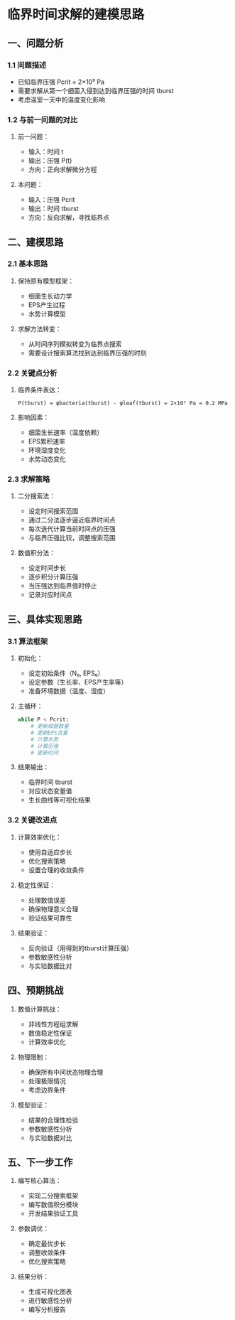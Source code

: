 # 临界时间求解的建模思路

## 一、问题分析

### 1.1 问题描述
- 已知临界压强 Pcrit = 2×10⁵ Pa
- 需要求解从第一个细菌入侵到达到临界压强的时间 tburst
- 考虑温室一天中的温度变化影响

### 1.2 与前一问题的对比
1. 前一问题：
   - 输入：时间 t
   - 输出：压强 P(t)
   - 方向：正向求解微分方程

2. 本问题：
   - 输入：压强 Pcrit
   - 输出：时间 tburst
   - 方向：反向求解，寻找临界点

## 二、建模思路

### 2.1 基本思路
1. 保持原有模型框架：
   - 细菌生长动力学
   - EPS产生过程
   - 水势计算模型
   
2. 求解方法转变：
   - 从时间序列模拟转变为临界点搜索
   - 需要设计搜索算法找到达到临界压强的时刻

### 2.2 关键点分析

1. 临界条件表达：
   ```
   P(tburst) = ψbacteria(tburst) - ψleaf(tburst) = 2×10⁵ Pa = 0.2 MPa
   ```

2. 影响因素：
   - 细菌生长速率（温度依赖）
   - EPS累积速率
   - 环境湿度变化
   - 水势动态变化

### 2.3 求解策略

1. 二分搜索法：
   - 设定时间搜索范围
   - 通过二分法逐步逼近临界时间点
   - 每次迭代计算当前时间点的压强
   - 与临界压强比较，调整搜索范围

2. 数值积分法：
   - 设定时间步长
   - 逐步积分计算压强
   - 当压强达到临界值时停止
   - 记录对应时间点

## 三、具体实现思路

### 3.1 算法框架
1. 初始化：
   - 设定初始条件（N₀, EPS₀）
   - 设定参数（生长率、EPS产生率等）
   - 准备环境数据（温度、湿度）

2. 主循环：
   ```python
   while P < Pcrit:
       # 更新细菌数量
       # 更新EPS含量
       # 计算水势
       # 计算压强
       # 更新时间
   ```

3. 结果输出：
   - 临界时间 tburst
   - 对应状态变量值
   - 生长曲线等可视化结果

### 3.2 关键改进点

1. 计算效率优化：
   - 使用自适应步长
   - 优化搜索策略
   - 设置合理的收敛条件

2. 稳定性保证：
   - 处理数值误差
   - 确保物理意义合理
   - 验证结果可靠性

3. 结果验证：
   - 反向验证（用得到的tburst计算压强）
   - 参数敏感性分析
   - 与实验数据比对

## 四、预期挑战

1. 数值计算挑战：
   - 非线性方程组求解
   - 数值稳定性保证
   - 计算效率优化

2. 物理限制：
   - 确保所有中间状态物理合理
   - 处理极限情况
   - 考虑边界条件

3. 模型验证：
   - 结果的合理性检验
   - 参数敏感性分析
   - 与实验数据对比

## 五、下一步工作

1. 编写核心算法：
   - 实现二分搜索框架
   - 编写数值积分模块
   - 开发结果验证工具

2. 参数调优：
   - 确定最优步长
   - 调整收敛条件
   - 优化搜索策略

3. 结果分析：
   - 生成可视化图表
   - 进行敏感性分析
   - 编写分析报告 